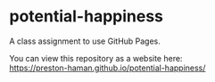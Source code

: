 # potential-happiness
A class assignment to use GitHub Pages.

You can view this repository as a website here:\
https://preston-haman.github.io/potential-happiness/
